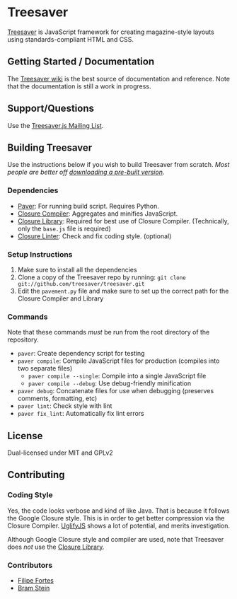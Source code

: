 # Treesaver

[Treesaver](http://www.treesaverjs.com) is JavaScript framework for creating magazine-style layouts using standards-compliant HTML and CSS.

## Getting Started / Documentation

The [Treesaver wiki](http://github.com/treesaver/treesaver/wiki) is the best source of documentation and reference. Note that the documentation is still a work in progress.

## Support/Questions

Use the [Treesaver.js Mailing List](http://groups.google.com/group/treesaverjs).

## Building Treesaver

Use the instructions below if you wish to build Treesaver from scratch. *Most people are better off [downloading a pre-built version](http://github.com/treesaver/treesaver/downloads)*.

### Dependencies

* [Paver](http://www.blueskyonmars.com/projects/paver/): For running build script. Requires Python.
* [Closure Compiler](http://code.google.com/closure/compiler/): Aggregates and minifies JavaScript.
* [Closure Library](http://code.google.com/closure/library/): Required for best use of Closure Compiler. (Technically, only the `base.js` file is required)
* [Closure Linter](http://code.google.com/closure/utilities/docs/linter_howto.html): Check and fix coding style. (optional)

### Setup Instructions

1. Make sure to install all the dependencies
2. Clone a copy of the Treesaver repo by running: `git clone git://github.com/treesaver/treesaver.git`
3. Edit the `pavement.py` file and make sure to set up the correct path for the Closure Compiler and Library

### Commands

Note that these commands *must* be run from the root directory of the repository.

* `paver`: Create dependency script for testing
* `paver compile`: Compile JavaScript files for production (compiles into two separate files)
  * `paver compile --single`: Compile into a single JavaScript file
  * `paver compile --debug`: Use debug-friendly minification
* `paver debug`: Concatenate files for use when debugging (preserves comments, formatting, etc)
* `paver lint`: Check style with lint
* `paver fix_lint`: Automatically fix lint errors

## License

Dual-licensed under MIT and GPLv2

## Contributing

### Coding Style

Yes, the code looks verbose and kind of like Java. That is because it follows the Google Closure style. This is in order to get better compression via the Closure Compiler. [UglifyJS](http://github.com/mishoo/UglifyJS) shows a lot of potential, and merits investigation.

Although Google Closure style and compiler are used, note that Treesaver does *not* use the [Closure Library](http://code.google.com/closure/library/).

### Contributors

* [Filipe Fortes](http://www.fortes.com/)
* [Bram Stein](http://www.bramstein.com/)
